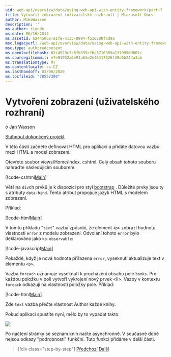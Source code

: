```yaml
---
uid: web-api/overview/data/using-web-api-with-entity-framework/part-7
title: Vytvořit zobrazení (uživatelské rozhraní) | Microsoft Docs
author: MikeWasson
description: ''
ms.author: riande
ms.date: 06/16/2014
ms.assetid: b2445062-a1fe-4133-8994-f510280f6d9a
msc.legacyurl: /web-api/overview/data/using-web-api-with-entity-framework/part-7
msc.type: authoredcontent
ms.openlocfilehash: 62c4523c2c6fb399cfbc3716309a1379996d601c
ms.sourcegitcommit: e7e91932a6e91a63e2e46417626f39d6b244a3ab
ms.translationtype: MT
ms.contentlocale: cs-CZ
ms.lasthandoff: 03/06/2020
ms.locfileid: "78557300"
---
```

# <a name="create-the-view-ui"></a>Vytvoření zobrazení (uživatelského rozhraní)

o [Jan Wasson](https://github.com/MikeWasson)

[Stáhnout dokončený projekt](https://github.com/MikeWasson/BookService)

V této části začnete definovat HTML pro aplikaci a přidáte datovou vazbu mezi HTML a model zobrazení.

Otevřete soubor views/Home/index. cshtml. Celý obsah tohoto souboru nahraďte následujícím souborem.

[!code-cshtml[Main](part-7/samples/sample1.cshtml)]

Většina `div`ch prvků je k dispozici pro styl [bootstrap](http://getbootstrap.com/) . Důležité prvky jsou ty s atributy `data-bind`. Tento atribut propojuje jazyk HTML s modelem zobrazení.

Příklad:

[!code-html[Main](part-7/samples/sample2.html)]

V tomto příkladu &quot;`text`&quot; vazba způsobí, že element `<p>` zobrazí hodnotu vlastnosti `error` z modelu zobrazení. Odvolání tohoto `error` bylo deklarováno jako `ko.observable`:

[!code-javascript[Main](part-7/samples/sample3.js)]

Pokaždé, když je nová hodnota přiřazena `error`, vyseknutí aktualizuje text v elementu `<p>`.

Vazba `foreach` oznamuje vyseknutí k procházení obsahu pole `books`. Pro každou položku v poli vytvoří vykrojení nový prvek &lt;li&gt;. Vazby v kontextu `foreach` odkazují na vlastnosti položky pole. Příklad:

[!code-html[Main](part-7/samples/sample4.html)]

Zde `text` vazba přečte vlastnost Author každé knihy.

Pokud aplikaci spustíte nyní, mělo by to vypadat takto:

![](part-7/_static/image1.png)

Po načtení stránky se seznam knih načte asynchronně. V současné době nejsou odkazy &quot;podrobností&quot; funkční. Tuto funkci přidáme v další části.

> [!div class="step-by-step"]
> [Předchozí](part-6.md)
> [Další](part-8.md)
